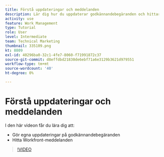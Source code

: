 ```yaml
---
title: Förstå uppdateringar och meddelanden
description: Lär dig hur du uppdaterar godkännandebegäranden och hittar meddelanden i Workfront.
activity: use
feature: Work Management
type: Tutorial
role: User
level: Intermediate
team: Technical Marketing
thumbnail: 335109.png
kt: 8809
exl-id: 40296ba0-32c1-4fe7-8060-f71991872c37
source-git-commit: d8effdbd21830de6ebf71a6e3129b3621d979551
workflow-type: tm+mt
source-wordcount: '40'
ht-degree: 0%

---
```


# Förstå uppdateringar och meddelanden

I den här videon får du lära dig att:

* Gör egna uppdateringar på godkännandebegäranden
* Hitta Workfront-meddelanden

>[!VIDEO](https://video.tv.adobe.com/v/335109/?quality=12)

<!---
learn more URLS
Tag others on updates
Update work
--->
